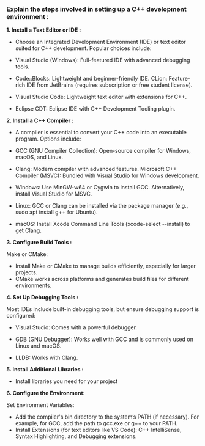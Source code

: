 ### Explain the steps involved in setting up a C++ development environment : </h4>


<b> 1. Install a Text Editor or IDE : </b>


- Choose an Integrated Development Environment (IDE) or text editor suited for C++ development. Popular choices include:

- Visual Studio (Windows): Full-featured IDE with advanced debugging tools.

- Code::Blocks: Lightweight and beginner-friendly IDE.
CLion: Feature-rich IDE from JetBrains (requires subscription or free student license).

- Visual Studio Code: Lightweight text editor with extensions for C++.

- Eclipse CDT: Eclipse IDE with C++ Development Tooling plugin.

<b>2. Install a C++ Compiler :</b>

- A compiler is essential to convert your C++ code into an executable program. Options include:

- GCC (GNU Compiler Collection): Open-source compiler for Windows, macOS, and Linux.

- Clang: Modern compiler with advanced features.
Microsoft C++ Compiler (MSVC): Bundled with Visual Studio for Windows development.

- Windows: Use MinGW-w64 or Cygwin to install GCC. Alternatively, install Visual Studio for MSVC.

- Linux: GCC or Clang can be installed via the package manager (e.g., sudo apt install g++ for Ubuntu).

 - macOS: Install Xcode Command Line Tools (xcode-select --install) to get Clang.

<b>3. Configure Build Tools :</b>

Make or CMake:
- Install Make or CMake to manage builds efficiently, especially for larger projects.
- CMake works across platforms and generates build files for different environments.

<b>4. Set Up Debugging Tools :</b>

Most IDEs include built-in debugging tools, but ensure debugging support is configured:

- Visual Studio: Comes with a powerful debugger.

- GDB (GNU Debugger): Works well with GCC and is commonly used on Linux and macOS.
- LLDB: Works with Clang.

<b>5. Install Additional Libraries : </b> 

- Install libraries you need for your project

<b>6. Configure the Environment:</b>

Set Environment Variables:

- Add the compiler's bin directory to the system’s PATH (if necessary).
For example, for GCC, add the path to gcc.exe or g++ to your PATH.
- Install Extensions (for text editors like VS Code):
C++ IntelliSense, Syntax Highlighting, and Debugging extensions.
